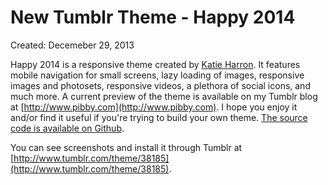# New Tumblr Theme - Happy 2014

Created: Decemeber 29, 2013

Happy 2014 is a responsive theme created by [Katie Harron](http://www.twitter.com/pibby). It features mobile navigation for small screens, lazy loading of images, responsive images and photosets, responsive videos, a plethora of social icons, and much more. A current preview of the theme is available on my Tumblr blog at [http://www.pibby.com](http://www.pibby.com). I hope you enjoy it and/or find it useful if you're trying to build your own theme. [The source code is available on Github](https://github.com/pibby/tumblr-theme-happy-2014/blob/master/tumblr.html).

You can see screenshots and install it through Tumblr at [http://www.tumblr.com/theme/38185](http://www.tumblr.com/theme/38185).